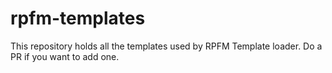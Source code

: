 # rpfm-templates
This repository holds all the templates used by RPFM Template loader. Do a PR if you want to add one.
